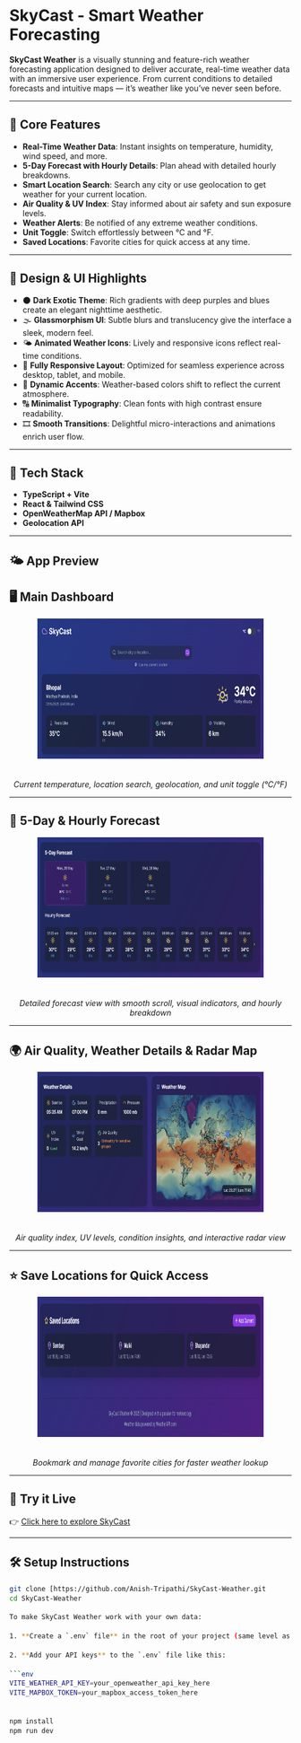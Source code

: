 # SkyCast - Smart Weather Forecasting

**SkyCast Weather** is a visually stunning and feature-rich weather forecasting application designed to deliver accurate, real-time weather data with an immersive user experience. From current conditions to detailed forecasts and intuitive maps — it’s weather like you’ve never seen before.

---

## 🌟 Core Features

- **Real-Time Weather Data**: Instant insights on temperature, humidity, wind speed, and more.
- **5-Day Forecast with Hourly Details**: Plan ahead with detailed hourly breakdowns.
- **Smart Location Search**: Search any city or use geolocation to get weather for your current location.
- **Air Quality & UV Index**: Stay informed about air safety and sun exposure levels.
- **Weather Alerts**: Be notified of any extreme weather conditions.
- **Unit Toggle**: Switch effortlessly between °C and °F.
- **Saved Locations**: Favorite cities for quick access at any time.

---

## 🎨 Design & UI Highlights

- 🌑 **Dark Exotic Theme**: Rich gradients with deep purples and blues create an elegant nighttime aesthetic.
- 🌫️ **Glassmorphism UI**: Subtle blurs and translucency give the interface a sleek, modern feel.
- 🌤️ **Animated Weather Icons**: Lively and responsive icons reflect real-time conditions.
- 📱 **Fully Responsive Layout**: Optimized for seamless experience across desktop, tablet, and mobile.
- 🎨 **Dynamic Accents**: Weather-based colors shift to reflect the current atmosphere.
- 🔠 **Minimalist Typography**: Clean fonts with high contrast ensure readability.
- 🎞️ **Smooth Transitions**: Delightful micro-interactions and animations enrich user flow.

---

## 🚀 Tech Stack

- **TypeScript + Vite**
- **React & Tailwind CSS**
- **OpenWeatherMap API / Mapbox**
- **Geolocation API**

---

## 🌤️ App Preview

## 🖥️ Main Dashboard

<p align="center">
  <img src="./screenshots/main.png" alt="Main Dashboard" width="80%" height="250px" style="margin-bottom: 20px;" />
</p>

<p align="center"><em>Current temperature, location search, geolocation, and unit toggle (°C/°F)</em></p>

---

## 📅 5-Day & Hourly Forecast

<p align="center">
  <img src="./screenshots/hourly-forecast.png" alt="Hourly and 5-Day Forecast" width="80%" height="250px" style="margin-bottom: 20px;" />
</p>

<p align="center"><em>Detailed forecast view with smooth scroll, visual indicators, and hourly breakdown</em></p>

---

## 🌍 Air Quality, Weather Details & Radar Map

<p align="center">
  <img src="./screenshots/map-view.png" alt="Weather Details and Map View" width="80%" height="250px" style="margin-bottom: 20px;" />
</p>

<p align="center"><em>Air quality index, UV levels, condition insights, and interactive radar view</em></p>

---

## ⭐ Save Locations for Quick Access

<p align="center">
  <img src="./screenshots/save-location.png" alt="Save Locations" width="80%" height="250px" style="margin-bottom: 20px;" />
</p>

<p align="center"><em>Bookmark and manage favorite cities for faster weather lookup</em></p>

---

## 🧭 Try it Live

👉 [Click here to explore SkyCast](https://nebula-weather.vercel.app/)

---

## 🛠️ Setup Instructions

````bash
git clone [https://github.com/Anish-Tripathi/SkyCast-Weather.git
cd SkyCast-Weather

To make SkyCast Weather work with your own data:

1. **Create a `.env` file** in the root of your project (same level as `package.json`).

2. **Add your API keys** to the `.env` file like this:

```env
VITE_WEATHER_API_KEY=your_openweather_api_key_here
VITE_MAPBOX_TOKEN=your_mapbox_access_token_here


npm install
npm run dev
````
